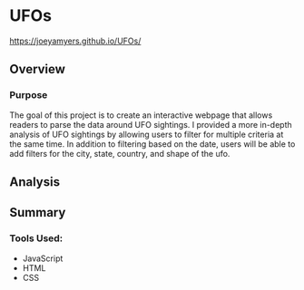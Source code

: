 # UFOs

https://joeyamyers.github.io/UFOs/

## Overview
### Purpose
The goal of this project is to create an interactive webpage that allows readers to parse the data around UFO sightings. I provided a more in-depth analysis of UFO sightings by allowing users to filter for multiple criteria at the same time. In addition to filtering based on the date, users will be able to add filters for the city, state, country, and shape of the ufo.

## Analysis
## Summary



### Tools Used:
* JavaScript
* HTML
* CSS